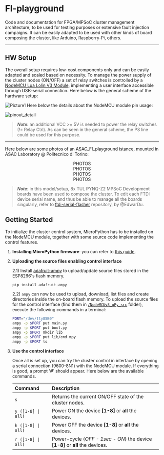 # FI-playground

Code and documentation for FPGA/MPSoC cluster management architecture, to be used for testing purposes or extensive fault injection campaigns. It can be easily adapted to be used with other kinds of board composing the cluster, like Arduino, Raspberry-Pi, others.

------

## HW Setup

The overall setup requires low-cost components only and can be easily adapted and scaled based on necessity. To manage the power supply of the cluster nodes (ON/OFF) a set of relay switches is controlled by a [NodeMCU Lua Lolin V3 Module](https://www.az-delivery.de/en/products/nodemcu-lolin-v3-modul-mit-esp8266), implementing a user interface accessible through USB-serial connection.
Here below is the general scheme of the hardware setup:



![Picture1](https://github.com/danirizziero/FI-playground/assets/37268662/8c61bbd2-a9d0-40e4-949e-3d9695153d4c)
Here below the details about the NodeMCU module pin usage:

![pinout_detail](https://github.com/danirizziero/FI-playground/assets/37268662/065e586b-f8ef-446f-b161-7249cee2d9b2)


>***Note***: an additional VCC >= 5V is needed to power the relay switches (!= Relay Ctrl). As can be seen in the general scheme, the PS line could be used for this purpose.

------

Here below are some photos of an ASAC_FI_playground istance, mounted in ASAC Laboratory @ Politecnico di Torino:
<center>PHOTOS<br>PHOTOS<br>PHOTOS<br>PHOTOS<br> </center>

>***Note***: in this model/setup, 8x TUL PYNQ-Z2 MPSoC Development boards have been used to compose the cluster. To edit each FTDI device serial name, and thus be able to manage all the boards singularly, refer to [ftdi-serial-flasher](https://github.com/EdwarDu/ftdi-serial-flasher) repository, by @EdwarDu.

## Getting Started

To initialize the cluster control system, MicroPython has to be installed on the NodeMCU module, together with some source code implementing the control features.

1) **Installing MicroPython firmware**: you can refer to [this guide](docs/NodeMCUv3_uPy_guide.pdf).

2) **Uploading the source files enabling control interface**
   
    2.1) Install [adafruit-ampy](https://pypi.org/project/adafruit-ampy/) to upload/update source files stored in the ESP8266's flash memory.

    ```sh
    pip install adafruit-ampy
    ```

    2.2) ```ampy``` can now be used to upload, download, list files and create directories inside the on-board flash memory. To upload the source files for the control interface (find them in [```/NodeMCUv3_uPy_src```](NodeMCUv3_uPy_src) folder), execute the following commands in a terminal:

    ```bash
    PORT="/dev/ttyUSB0"
    ampy -p $PORT put main.py
    ampy -p $PORT put boot.py
    ampy -p $PORT mkdir lib
    ampy -p $PORT put lib/cmd.mpy
    ampy -p $PORT ls
    ```

4) **Use the control interface**

   Once all is set up, you can try the cluster control in interface by opening a serial connection (9600-8N1) with the NodeMCU module. If everything is good, a prompt '**#**' should appear. Here below are the available commands.

    | Command           | Description |
    | :---------------- | :------ |
    | ```s``` | Returns the current ON/OFF state of the cluster nodes.   |
    | ```y ([1-8] \| all)``` | Power ON the device **[1-8]** or **all** the devices.   |
    | ```k ([1-8] \| all)``` | Power OFF the device **[1-8]** or **all** the devices.   |
    | ```r ([1-8] \| all)``` | Power-cycle (*OFF - 1sec - ON*) the device **[1-8]** or **all** the devices.|

